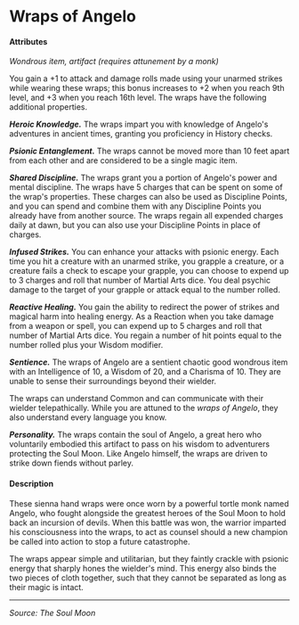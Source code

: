 # Wraps of Angelo

#### Attributes

_Wondrous item, artifact (requires attunement by a monk)_

You gain a +1 to attack and damage rolls made using your unarmed strikes while wearing these wraps; this bonus increases to +2 when you reach 9th level, and +3 when you reach 16th level. The wraps have the following additional properties.

_**Heroic Knowledge.**_ The wraps impart you with knowledge of Angelo's adventures in ancient times, granting you proficiency in History checks.

_**Psionic Entanglement.**_ The wraps cannot be moved more than 10 feet apart from each other and are considered to be a single magic item.

_**Shared Discipline.**_ The wraps grant you a portion of Angelo's power and mental discipline. The wraps have 5 charges that can be spent on some of the wrap's properties. These charges can also be used as Discipline Points, and you can spend and combine them with any Discipline Points you already have from another source. The wraps regain all expended charges daily at dawn, but you can also use your Discipline Points in place of charges.

_**Infused Strikes.**_ You can enhance your attacks with psionic energy. Each time you hit a creature with an unarmed strike, you grapple a creature, or a creature fails a check to escape your grapple, you can choose to expend up to 3 charges and roll that number of Martial Arts dice. You deal psychic damage to the target of your grapple or attack equal to the number rolled.

_**Reactive Healing.**_ You gain the ability to redirect the power of strikes and magical harm into healing energy. As a Reaction when you take damage from a weapon or spell, you can expend up to 5 charges and roll that number of Martial Arts dice. You regain a number of hit points equal to the number rolled plus your Wisdom modifier.

_**Sentience.**_ The wraps of Angelo are a sentient chaotic good wondrous item with an Intelligence of 10, a Wisdom of 20, and a Charisma of 10. They are unable to sense their surroundings beyond their wielder.

The wraps can understand Common and can communicate with their wielder telepathically. While you are attuned to the _wraps of Angelo_, they also understand every language you know.

_**Personality.**_ The wraps contain the soul of Angelo, a great hero who voluntarily embodied this artifact to pass on his wisdom to adventurers protecting the Soul Moon. Like Angelo himself, the wraps are driven to strike down fiends without parley.

#### Description

These sienna hand wraps were once worn by a powerful tortle monk named Angelo, who fought alongside the greatest heroes of the Soul Moon to hold back an incursion of devils. When this battle was won, the warrior imparted his consciousness into the wraps, to act as counsel should a new champion be called into action to stop a future catastrophe.

The wraps appear simple and utilitarian, but they faintly crackle with psionic energy that sharply hones the wielder's mind. This energy also binds the two pieces of cloth together, such that they cannot be separated as long as their magic is intact.

---

_Source: The Soul Moon_
